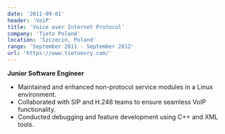 ```yaml
---
date: '2011-09-01'
header: 'VoiP' 
title: 'Voice over Internet Protocol'
company: 'Tieto Poland'
location: 'Szczecin, Poland'
range: 'September 2011 - September 2012'
url: 'https://www.tietoevry.com/'
---
```

**Junior Software Engineer**

- Maintained and enhanced non-protocol service modules in a Linux environment.
- Collaborated with SIP and H.248 teams to ensure seamless VoIP functionality.
- Conducted debugging and feature development using C++ and XML tools.